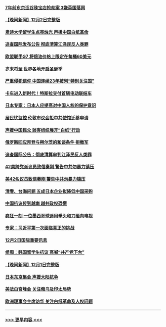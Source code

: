 #### [7年前东京涩谷珠宝店抢劫案 3嫌英国落网](../pages/prog202/a103589800.md?t=12031550) 
#### [【晚间新闻】12月2日完整版](../pages/prog202/a103589672.md?t=12031550) 
#### [卑诗大学留学生点亮烛光 声援中国白纸革命](../pages/prog202/a103589679.md?t=12031550) 
#### [追查国际发布公告 彻底清算江泽民反人类罪](../pages/prog202/a103589675.md?t=12031550) 
#### [欧盟联手G7 将俄油价格上限定在每桶60美元](../pages/prog202/a103589667.md?t=12031550) 
#### [岁末将至 世界各地开启圣诞季](../pages/prog202/a103589549.md?t=12031550) 
#### [严重侵犯信仰 中国连续23年被列“特别关注国”](../pages/prog202/a103589309.md?t=12031550) 
#### [卡车进入新时代！特斯拉交付首辆电动联结车](../pages/prog202/a103589231.md?t=12031550) 
#### [日本专家：日本人应提高对中国人权的保护意识](../pages/prog202/a103589227.md?t=12031550) 
#### [居民忧监控 伦敦市议会拒中共使馆迁移申请](../pages/prog202/a103589225.md?t=12031550) 
#### [声援中国民众 骇客组织展开“白纸”行动](../pages/prog202/a103589221.md?t=12031550) 
#### [俄罗斯回应拜登与朔尔茨的和谈条件 拒撤军](../pages/prog202/a103589262.md?t=12031550) 
#### [追查国际公告：彻底清算审判江泽民反人类罪](../pages/prog202/a103589219.md?t=12031550) 
#### [42美跨党派议员致信秦刚 警告中共勿暴力镇压](../pages/prog202/a103589213.md?t=12031550) 
#### [美42名议员致信秦刚 警告中共勿暴力镇压](../pages/prog202/a103589163.md?t=12031550) 
#### [清零、台海问题 五成日本企业拟降低中国采购](../pages/prog202/a103589149.md?t=12031550) 
#### [中国抗议传到越南 越共政权恐慌](../pages/prog202/a103589056.md?t=12031550) 
#### [疯狂一刻 一位墨西哥球迷用拳头和刀砸向电视](../pages/prog202/a103589040.md?t=12031550) 
#### [专家：习近平第一次面临真正的挑战](../pages/prog202/a103589037.md?t=12031550) 
#### [12月2日国际重要讯息](../pages/prog202/a103589041.md?t=12031550) 
#### [组图：韩国留学生抗议 高喊“共产党下台”](../pages/prog202/a103589004.md?t=12031550) 
#### [【晚间新闻】12月1日完整版](../pages/prog202/a103588783.md?t=12031550) 
#### [日本东京集会 声援大陆抗争](../pages/prog202/a103588823.md?t=12031550) 
#### [美法白宫峰会 关注俄乌及印太局势](../pages/prog202/a103588659.md?t=12031550) 
#### [欧洲理事会主席访华 关注白纸革命及人权问题](../pages/prog202/a103588661.md?t=12031550) 

----
#### [ >>> 更早内容 <<< ](../indexes/prog202-earlier.md)
